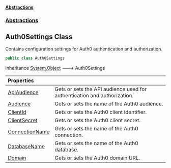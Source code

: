 #### [Abstractions](../../index.md 'index')
### [Abstractions](../index.md 'Abstractions')

## Auth0Settings Class

Contains configuration settings for Auth0 authentication and authorization\.

```csharp
public class Auth0Settings
```

Inheritance [System\.Object](https://learn.microsoft.com/en-us/dotnet/api/system.object 'System\.Object') &#129106; Auth0Settings

| Properties | |
| :--- | :--- |
| [ApiAudience](ApiAudience.md 'Abstractions\.Auth0Settings\.ApiAudience') | Gets or sets the API audience used for authentication and authorization\. |
| [Audience](Audience.md 'Abstractions\.Auth0Settings\.Audience') | Gets or sets the name of the Auth0 audience\. |
| [ClientId](ClientId.md 'Abstractions\.Auth0Settings\.ClientId') | Gets or sets the Auth0 client identifier\. |
| [ClientSecret](ClientSecret.md 'Abstractions\.Auth0Settings\.ClientSecret') | Gets or sets the Auth0 client secret\. |
| [ConnectionName](ConnectionName.md 'Abstractions\.Auth0Settings\.ConnectionName') | Gets or sets the name of the Auth0 connection\. |
| [DatabaseName](DatabaseName.md 'Abstractions\.Auth0Settings\.DatabaseName') | Gets or sets the name of the Auth0 database\. |
| [Domain](Domain.md 'Abstractions\.Auth0Settings\.Domain') | Gets or sets the Auth0 domain URL\. |
